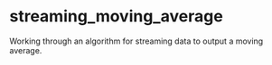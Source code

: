 # streaming_moving_average
Working through an algorithm for streaming data to output a moving average.
